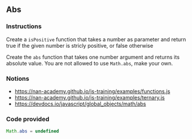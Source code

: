 ## Abs

### Instructions

Create a `isPositive` function that takes a number as
parameter and return true if the given number is
stricly positive, or false otherwise

Create the `abs` function that takes one number argument
and returns its absolute value.
You are not allowed to use `Math.abs`, make your own.


### Notions

- https://nan-academy.github.io/js-training/examples/functions.js
- https://nan-academy.github.io/js-training/examples/ternary.js
- https://devdocs.io/javascript/global_objects/math/abs


### Code provided
```js
Math.abs = undefined
```
